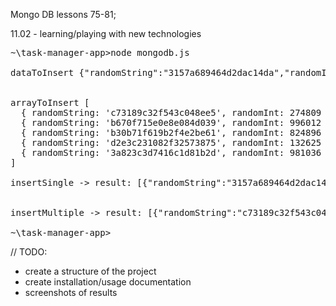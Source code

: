 Mongo DB lessons 75-81;

11.02 - learning/playing with new technologies

<pre>
~\task-manager-app>node mongodb.js

dataToInsert {"randomString":"3157a689464d2dac14da","randomInt":864537}


arrayToInsert [
  { randomString: 'c73189c32f543c048ee5', randomInt: 274809 },
  { randomString: 'b670f715e0e8e084d039', randomInt: 996012 },
  { randomString: 'b30b71f619b2f4e2be61', randomInt: 824896 },
  { randomString: 'd2e3c231082f32573875', randomInt: 132625 },
  { randomString: '3a823c3d7416c1d81b2d', randomInt: 981036 } 
]

insertSingle -> result: [{"randomString":"3157a689464d2dac14da","randomInt":864537,"_id":"63eaafab2b28a71de06a0496"}]


insertMultiple -> result: [{"randomString":"c73189c32f543c048ee5","randomInt":274809,"_id":"63eaafab2b28a71de06a0497"},{"randomString":"b670f715e0e8e084d039","randomInt":996012,"_id":"63eaafab2b28a71de06a0498"},{"randomString":"b30b71f619b2f4e2be61","randomInt":824896,"_id":"63eaafab2b28a71de06a0499"},{"randomString":"d2e3c231082f32573875","randomInt":132625,"_id":"63eaafab2b28a71de06a049a"},{"randomString":"3a823c3d7416c1d81b2d","randomInt":981036,"_id":"63eaafab2b28a71de06a049b"}]

~\task-manager-app>
</pre>


// TODO:
- create a structure of the project
- create installation/usage documentation
- screenshots of results
